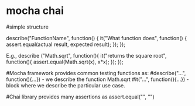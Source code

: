 # mocha chai

#simple structure

describe("FunctionName", function() {
it("What function does", function() {
assert.equal(actual result, expected result);
});
});

E.g.,
describe ("Math.sqrt", function(){
it("returns the square root", function(){
assert.equal(Math.sqrt(x), x\*x);
});
});

#Mocha framework provides common testing functions as:
#describe("...", function(){...}) - we describe the function Math.sqrt
#it("...", function(){...}) - block where we describe the particular use case.

#Chai library provides many assertions as assert.equal("", "")
